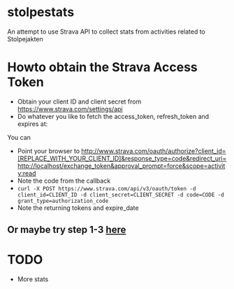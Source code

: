# stolpestats
An attempt to use Strava API to collect stats from activities related to Stolpejakten

# Howto obtain the Strava Access Token
- Obtain your client ID and client secret from https://www.strava.com/settings/api
- Do whatever you like to fetch the access_token, refresh_token and expires at:

You can
- Point your browser to http://www.strava.com/oauth/authorize?client_id=[REPLACE_WITH_YOUR_CLIENT_ID]&response_type=code&redirect_uri=http://localhost/exchange_token&approval_prompt=force&scope=activity:read
- Note the code from the callback
- `curl -X POST https://www.strava.com/api/v3/oauth/token -d client_id=CLIENT_ID -d client_secret=CLIENT_SECRET -d code=CODE -d grant_type=authorization_code`
- Note the returning tokens and expire_date

Or maybe try step 1-3 [here](https://stravalib.readthedocs.io/en/stable/get-started/authenticate-with-strava.html)
- 

# TODO
- More stats
